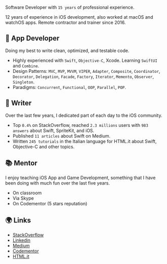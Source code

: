 Software Developer with `15 years` of professional experience.

12 years of experience in iOS development, also worked at macOS and watchOS apps.
Remote contractor and trainer since 2016.

## 📱 App Developer
Doing my best to write clean, optimized, and testable code.
- Highly experienced with `Swift`, `Objective-C`, Xcode. Learning `SwiftUI` and `Combine`.
- Design Patterns: `MVC`, `MVP`, `MVVM`, `VIPER`, `Adapter`, `Composite`, `Coordinator`, `Decorator`, `Delegation`, `Facade`, `Factory`, `Iterator`, `Memento`, `Observer`, `Singleton`.
- Paradigms: `Concurrent`, `Functional`, `OOP`, `Parallel`, `POP`.

## 📖 Writer
Over the last few years, I dedicated part of each day to the iOS community.
- Top `0.4%` on StackOverflow, reached `2.3 millions` users with `983 answers` about Swift, SpriteKit, and iOS.
- Published `11 articles` about Swift on Medium.
- Written `245 tutorials` in the Italian language for HTML.it about Swift, Objective-C and other topics.

## 📚 Mentor
I enjoy teaching iOS App and Game Development, something that I have been doing with much fun over the last five years.
- On classroom
- Via Skype
- On Codementor (5 stars reputation)

## 🌍 Links
- [StackOverflow](https://stackoverflow.com/users/1761687/luca-angeletti)
- [Linkedin](https://www.linkedin.com/in/lucaangeletti/)
- [Medium](https://medium.com/@lucaangeletti)
- [Codementor](https://codementor.io/lucaangeletti)
- [HTML.it](https://html.it/author/langeletti)



